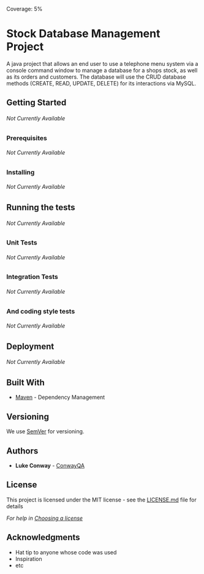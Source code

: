 Coverage: 5%

# Stock Database Management Project
A java project that allows an end user to use a telephone menu system via a console command window to manage a database for a shops stock, as well as its orders and customers. The database will use the CRUD database methods (CREATE, READ, UPDATE, DELETE) for its interactions via MySQL.

## Getting Started
###### *Not Currently Available*


### Prerequisites
###### *Not Currently Available*


### Installing
###### *Not Currently Available*


## Running the tests
###### *Not Currently Available*


### Unit Tests 
###### *Not Currently Available*


### Integration Tests 
###### *Not Currently Available*


### And coding style tests
###### *Not Currently Available*


## Deployment
###### *Not Currently Available*


## Built With

* [Maven](https://maven.apache.org/) - Dependency Management

## Versioning

We use [SemVer](http://semver.org/) for versioning.

## Authors

* **Luke Conway** - [ConwayQA](https://github.com/ConwayQA)

## License

This project is licensed under the MIT license - see the [LICENSE.md](LICENSE.md) file for details 

*For help in [Choosing a license](https://choosealicense.com/)*

## Acknowledgments

* Hat tip to anyone whose code was used
* Inspiration
* etc